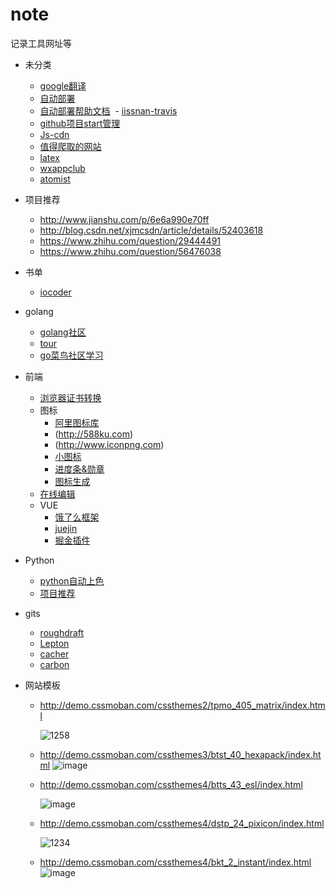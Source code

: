# note
记录工具网址等

- 未分类
  - [google翻译](https://translate.google.cn/)
  - [自动部署](https://travis-ci.org/)
  - [自动部署帮助文档](https://docs.travis-ci.com/user/encryption-keys/)
  - [iissnan-travis](http://notes.iissnan.com/2016/publishing-github-pages-with-travis-ci/)
  - [github项目start管理](https://app.astralapp.com)
  - [Js-cdn](http://www.bootcdn.cn/)
  - [值得爬取的网站](https://www.zhihu.com/question/36132174)
  - [latex](http://www.codecogs.com/latex/eqneditor.php)
  - [wxappclub](http://www.wxappclub.com/)
  - [atomist](https://join.atomist.com/)
  
- 项目推荐
  - http://www.jianshu.com/p/6e6a990e70ff
  - http://blog.csdn.net/xjmcsdn/article/details/52403618
  - https://www.zhihu.com/question/29444491
  - https://www.zhihu.com/question/56476038
- 书单
  - [iocoder](http://www.iocoder.cn/Architecture/books-recommended/)
  
- golang
  - [golang社区](https://studygolang.com/)
  - [tour](https://tour.go-zh.org)
  - [go菜鸟社区学习](http://www.runoob.com/go/go-tutorial.html)
  
- 前端
  - [浏览器证书转换](https://myssl.com/cert_convert.html)
  - 图标
    - [阿里图标库](http://www.iconfont.cn/)
    - (http://588ku.com)
    - (http://www.iconpng.com)
    - [小图标](http://fontawesome.io/3.2.1/icons/)
    - [进度条&勋章](http://shields.io/)
    - [图标生成](https://poser.pugx.org/)
  - [在线编辑](https://www.zybuluo.com/mdeditor)
  - VUE
    - [饿了么框架](http://element-cn.eleme.io/#/zh-CN/)
    - [juejin](https://juejin.im/post/593121aa0ce4630057f70d35#heading-11)
    - [掘金插件](https://juejin.im/extension/?utm_source=juejin.im&utm_medium=post&utm_campaign=extension_promotion)
    
- Python
  - [python自动上色](http://paintstransfer.com/)
  - [项目推荐](https://www.zhihu.com/question/29372574)
  
  
- gits
  - [roughdraft](http://www.roughdraft.io/)
  - [Lepton](https://github.com/hackjutsu/Lepton)
  - [cacher](https://www.cacher.io/)
  - [carbon](https://dawnlabs.io/carbon)  
  
  
- 网站模板
  - http://demo.cssmoban.com/cssthemes2/tpmo_405_matrix/index.html

    ![1258](https://user-images.githubusercontent.com/32303870/34066872-c4dda73e-e251-11e7-8ed5-305daa6c8695.png)

  - http://demo.cssmoban.com/cssthemes3/btst_40_hexapack/index.html
    ![image](https://user-images.githubusercontent.com/32303870/34344222-5aef913c-ea1e-11e7-9897-52a390b6f600.png)
  
  - http://demo.cssmoban.com/cssthemes4/btts_43_esl/index.html
   
    ![image](https://user-images.githubusercontent.com/32303870/34344232-8227c0e4-ea1e-11e7-9001-10181315b5fc.png)
  
  - http://demo.cssmoban.com/cssthemes4/dstp_24_pixicon/index.html
    
    ![1234](https://user-images.githubusercontent.com/32303870/34344257-c42307a6-ea1e-11e7-98a0-3052227567e8.png)

  - http://demo.cssmoban.com/cssthemes4/bkt_2_instant/index.html
     ![image](https://user-images.githubusercontent.com/32303870/34397392-c4f82c86-ebb0-11e7-828e-e068ef2d5c40.png)

  
